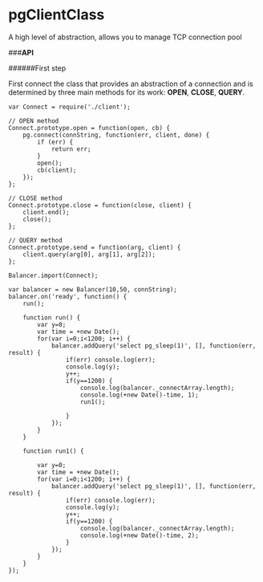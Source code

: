 pgClientClass
=============

A high level of abstraction, allows you to manage TCP connection pool

###**API**

######First step

First connect the class that provides an abstraction of a connection and is determined by three main methods for its work: **OPEN**, **CLOSE**, **QUERY**. 

```
var Connect = require('./client');

// OPEN method
Connect.prototype.open = function(open, cb) {
    pg.connect(connString, function(err, client, done) {
        if (err) {
            return err;
        }
        open();
        cb(client);
    });
};

// CLOSE method
Connect.prototype.close = function(close, client) {
    client.end();
    close();
};

// QUERY method
Connect.prototype.send = function(arg, client) {
    client.query(arg[0], arg[1], arg[2]);
};

Balancer.import(Connect);

var balancer = new Balancer(10,50, connString);
balancer.on('ready', function() {
    run();

    function run() {
        var y=0;
        var time = +new Date();
        for(var i=0;i<1200; i++) {
            balancer.addQuery('select pg_sleep(1)', [], function(err, result) {
                if(err) console.log(err);
                console.log(y);
                y++;
                if(y==1200) {
                    console.log(balancer._connectArray.length);
                    console.log(+new Date()-time, 1);
                    run1();

                }
            });
        }
    }

    function run1() {

        var y=0;
        var time = +new Date();
        for(var i=0;i<1200; i++) {
            balancer.addQuery('select pg_sleep(1)', [], function(err, result) {
                if(err) console.log(err);
                console.log(y);
                y++;
                if(y==1200) {
                    console.log(balancer._connectArray.length);
                    console.log(+new Date()-time, 2);
                }
            });
        }
    }
});


```

